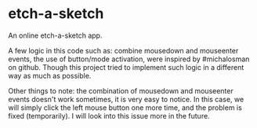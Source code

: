 # etch-a-sketch
An online etch-a-sketch app.


A few logic in this code such as: combine mousedown and mouseenter events, the use of button/mode activation, were inspired by #michalosman on github. Though this project tried to implement such logic in a different way as much as possible. 


Other things to note: the combination of mousedown and mouseenter events doesn't work sometimes, it is very easy to notice. In this case, we will simply click the left mouse button one more time, and the problem is fixed (temporarily). I will look into this issue more in the future.
